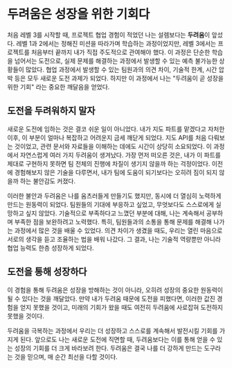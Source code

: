 # 두려움은 성장을 위한 기회다

처음 레벨 3를 시작할 때, 프로젝트 협업 경험이 적었던 나는 설렘보다는 **두려움**이 앞섰다.
레벨 1과 2에서는 정해진 미션을 따라가며 학습하는 과정이었지만, 레벨 3에서는 프로젝트를 처음부터 끝까지 내가 직접 주도적으로 관여해야 했다.
이 과정은 단순한 학습을 넘어서는 도전으로, 실제 문제를 해결하는 과정에서 발생할 수 있는 예측 불가능한 상황들이 많았다.
협업 과정에서 발생할 수 있는 팀원과의 의견 차이, 기술적 한계, 시간 압박 등은 모두 새로운 도전 과제가 되었다.
하지만 이 과정에서 나는 "두려움이 곧 성장을 위한 기회" 라는 중요한 깨달음을 얻었다.

## 도전을 두려워하지 말자

새로운 도전에 임하는 것은 결코 쉬운 일이 아니었다.
내가 지도 파트를 맡겠다고 자처한 이후, 이 부분이 얼마나 복잡하고 어려운지 금세 깨닫게 되었다.
지도 API를 처음 다뤄보는 것이었고, 관련 문서와 자료들을 이해하는 데에도 시간이 상당히 소요되었다.
이 과정에서 자연스럽게 여러 가지 두려움이 생겨났다.
가장 먼저 떠오른 것은, 내가 이 파트를 제대로 구현하지 못하면 팀 전체의 진행에 차질이 생기지 않을까 하는 걱정이었다.
이전에 경험해보지 않은 기술을 다루면서, 내가 팀에 도움이 되기보다는 오히려 짐이 되지 않을까 하는 불안감도 커졌다.

이러한 불안과 두려움은 나를 움츠러들게 만들기도 했지만, 동시에 더 열심히 노력하게 만드는 원동력이 되었다.
팀원들의 기대에 부응하고 싶었고, 무엇보다도 스스로에게 실망하고 싶지 않았다.
기술적으로 부족하다고 느꼈던 부분에 대해, 나는 계속해서 공부하며 부족한 점을 보완하려고 노력했다.
특히, 팀원들과의 소통을 통해 문제를 해결해 나가는 과정에서 많은 것을 배울 수 있었다.
의견 차이가 생겼을 때도, 우리는 열린 마음으로 서로의 생각을 듣고 조율하는 법을 배워 나갔다.
그 결과, 나는 기술적 역량뿐만 아니라 협업 능력도 한층 성장하게 되었다.

## 도전을 통해 성장하다

이 경험을 통해 두려움은 성장을 방해하는 것이 아니라, 오히려 성장의 중요한 원동력이 될 수 있다는 것을 깨달았다.
만약 내가 두려움 때문에 도전을 피했다면, 이러한 값진 경험을 얻지 못했을 것이고, 미래의 기회가 왔을 때도 여전히 두려움에 사로잡혀 도전하지 못했을 것이다.

두려움을 극복하는 과정에서 우리는 더 성장하고 스스로를 계속해서 발전시킬 기회를 가지게 된다.
앞으로도 나는 새로운 도전에 직면할 때, 두려움보다는 이를 통해 얻을 수 있는 성장의 기회를 더 크게 바라보려 한다.
두려움은 결국 나를 더 강하게 만드는 도구라는 것을 믿으며, 매 순간 최선을 다할 것이다.
